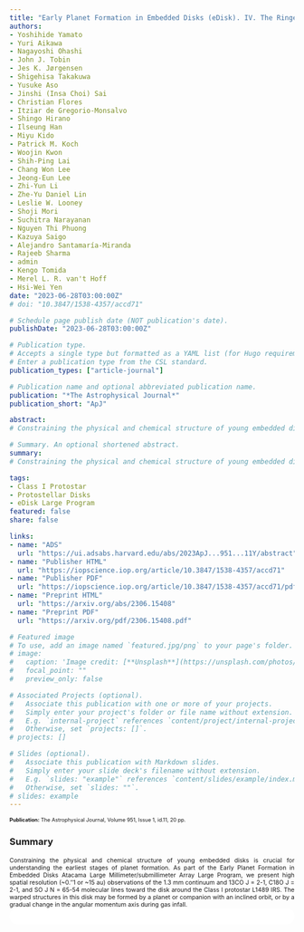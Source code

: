 ```yaml
---
title: "Early Planet Formation in Embedded Disks (eDisk). IV. The Ringed and Warped Structure of the Disk around the Class I Protostar L1489 IRS"
authors:
- Yoshihide Yamato
- Yuri Aikawa
- Nagayoshi Ohashi
- John J. Tobin
- Jes K. Jørgensen
- Shigehisa Takakuwa
- Yusuke Aso
- Jinshi (Insa Choi) Sai
- Christian Flores
- Itziar de Gregorio-Monsalvo
- Shingo Hirano
- Ilseung Han
- Miyu Kido
- Patrick M. Koch
- Woojin Kwon
- Shih-Ping Lai
- Chang Won Lee
- Jeong-Eun Lee
- Zhi-Yun Li
- Zhe-Yu Daniel Lin
- Leslie W. Looney
- Shoji Mori
- Suchitra Narayanan
- Nguyen Thi Phuong
- Kazuya Saigo
- Alejandro Santamaría-Miranda
- Rajeeb Sharma
- admin
- Kengo Tomida
- Merel L. R. van't Hoff
- Hsi-Wei Yen
date: "2023-06-28T03:00:00Z"
# doi: "10.3847/1538-4357/accd71"

# Schedule page publish date (NOT publication's date).
publishDate: "2023-06-28T03:00:00Z"

# Publication type.
# Accepts a single type but formatted as a YAML list (for Hugo requirements).
# Enter a publication type from the CSL standard.
publication_types: ["article-journal"]

# Publication name and optional abbreviated publication name.
publication: "*The Astrophysical Journal*"
publication_short: "ApJ"

abstract: 
# Constraining the physical and chemical structure of young embedded disks is crucial for understanding the earliest stages of planet formation. As part of the Early Planet Formation in Embedded Disks Atacama Large Millimeter/submillimeter Array Large Program, we present high spatial resolution (~0.″1 or ~15 au) observations of the 1.3 mm continuum and 13CO J = 2-1, C18O J = 2-1, and SO J N = 65-54 molecular lines toward the disk around the Class I protostar L1489 IRS. The continuum emission shows a ring-like structure at 56 au from the central protostar and tenuous, optically thin emission extending beyond ~300 au. The 13CO emission traces the warm disk surface, while the C18O emission originates from near the disk midplane. The coincidence of the radial emission peak of C18O with the dust ring may indicate a gap-ring structure in the gaseous disk as well. The SO emission shows a highly complex distribution, including a compact, prominent component at ≲30 au, which is likely to originate from thermally sublimated SO molecules. The compact SO emission also shows a velocity gradient along a direction tilted slightly (~15°) with respect to the major axis of the dust disk, which we interpret as an inner warped disk in addition to the warp around ~200 au suggested by previous work. These warped structures may be formed by a planet or companion with an inclined orbit, or by a gradual change in the angular momentum axis during gas infall.

# Summary. An optional shortened abstract.
summary: 
# Constraining the physical and chemical structure of young embedded disks is crucial for understanding the earliest stages of planet formation. As part of the Early Planet Formation in Embedded Disks Atacama Large Millimeter/submillimeter Array Large Program, we present high spatial resolution (~0.″1 or ~15 au) observations of the 1.3 mm continuum and 13CO J = 2-1, C18O J = 2-1, and SO J N = 65-54 molecular lines toward the disk around the Class I protostar L1489 IRS.

tags:
- Class I Protostar
- Protostellar Disks
- eDisk Large Program
featured: false
share: false

links:
- name: "ADS"
  url: "https://ui.adsabs.harvard.edu/abs/2023ApJ...951...11Y/abstract"
- name: "Publisher HTML"
  url: "https://iopscience.iop.org/article/10.3847/1538-4357/accd71"
- name: "Publisher PDF"
  url: "https://iopscience.iop.org/article/10.3847/1538-4357/accd71/pdf"
- name: "Preprint HTML"
  url: "https://arxiv.org/abs/2306.15408"
- name: "Preprint PDF"
  url: "https://arxiv.org/pdf/2306.15408.pdf"

# Featured image
# To use, add an image named `featured.jpg/png` to your page's folder. 
# image:
#   caption: 'Image credit: [**Unsplash**](https://unsplash.com/photos/jdD8gXaTZsc)'
#   focal_point: ""
#   preview_only: false

# Associated Projects (optional).
#   Associate this publication with one or more of your projects.
#   Simply enter your project's folder or file name without extension.
#   E.g. `internal-project` references `content/project/internal-project/index.md`.
#   Otherwise, set `projects: []`.
# projects: []

# Slides (optional).
#   Associate this publication with Markdown slides.
#   Simply enter your slide deck's filename without extension.
#   E.g. `slides: "example"` references `content/slides/example/index.md`.
#   Otherwise, set `slides: ""`.
# slides: example
---
```


<!-- Add the publication's **full text** or **supplementary notes** here. You can use rich formatting such as including [code, math, and images](https://docs.hugoblox.com/content/writing-markdown-latex/). -->
<span style="font-size:0.65em;">
<strong>Publication:</strong> The Astrophysical Journal, Volume 951, Issue 1, id.11, 20 pp.
</span>

### Summary
<span style="font-size:0.75em; text-align:justify; text-justify:inter-word; display:block">
Constraining the physical and chemical structure of young embedded disks is crucial for understanding the earliest stages of planet formation. As part of the Early Planet Formation in Embedded Disks Atacama Large Millimeter/submillimeter Array Large Program, we present high spatial resolution (~0.″1 or ~15 au) observations of the 1.3 mm continuum and 13CO J = 2-1, C18O J = 2-1, and SO J N = 65-54 molecular lines toward the disk around the Class I protostar L1489 IRS. The warped structures in this disk may be formed by a planet or companion with an inclined orbit, or by a gradual change in the angular momentum axis during gas infall.
</span>

<html>
  <style>
    section {
        background: white;
        color: black;
        border-radius: 1em;
        padding: 1em;
        left: 50% }
    #inner {
        display: inline-block;
        display: flex;
        align-items: center;
        justify-content: center }
  </style>
  <section>
    <div id="inner">
      <script type='text/javascript' src='https://d1bxh8uas1mnw7.cloudfront.net/assets/embed.js'></script>
        <span style="float:center"; 
          class="__dimensions_badge_embed__" 
          data-doi="10.3847/1538-4357/accd71" 
          data-hide-zero-citations="false" 
          data-legend="always">
        </span>
      <script async src="https://badge.dimensions.ai/badge.js" charset="utf-8"></script>
    </div>
  </section>